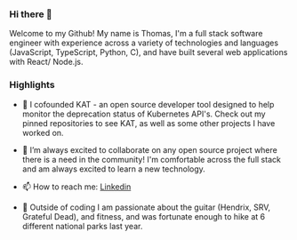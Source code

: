 ### Hi there 👋

Welcome to my Github! My name is Thomas, I'm a full stack software engineer with experience across a variety of technologies and languages (JavaScript, TypeScript, Python, C), and have built several web applications with React/ Node.js.

### Highlights
- 🔭 I cofounded KAT - an open source developer tool designed to help monitor the deprecation status of Kubernetes API's. Check out my pinned repositories to see KAT, as well as some other projects I have worked on.

- 🤝 I’m always excited to collaborate on any open source project where there is a need in the community! I'm comfortable across the full stack and am always excited to learn a new technology.

- 📫 How to reach me: [Linkedin](https://www.linkedin.com/in/thomas-444-ortiz/)
  
- 🎸 Outside of coding I am passionate about the guitar (Hendrix, SRV, Grateful Dead), and fitness, and was fortunate enough to hike at 6 different national parks last year.
